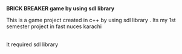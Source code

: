 <b><br>BRICK BREAKER game by using sdl library</br></b>
<p>This is a game project created in c++ by using sdl library . Its my 1st semester project in fast nuces karachi </p>
<br>It required sdl library</br>
